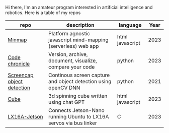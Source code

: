 Hi there, I'm an amateur program interested in artificial intelligence and robotics. Here is a table of my repos

| repo                                                                                     | description                                                        | language        | Year                                        |
| ---------------------------------------------------------------------------------------- | ------------------------------------------------------------------ | --------------- | -------------------------------------------- |
|[Minmap](https://github.com/sujitvasanth/minmap)                                          | Platform agnostic javascript mind-mapping (serverless) web app     |html javascript  | 2023     |
|[Code chronicle](https://github.com/sujitvasanth/CodeChronicle)                           | Version, archive, document, visualize, compare your code            |python           |2023     |
|[Screencap object detection](https://github.com/sujitvasanth/ContinuousScreenRecognition) | Continous screen capture and object detection using openCV DNN     |python           | 2021     |
|[Cube](https://github.com/sujitvasanth/cube)                                              | 3d spinning cube written using chat GPT                            |html javascript  | 2023     |
|[LX16A-Jetson](https://github.com/sujitvasanth/lx16a-Jetson-in-C)                         | Connects Jetson-Nano running Ubuntu to LX16A servos via bus linker |C                | 2023     |

